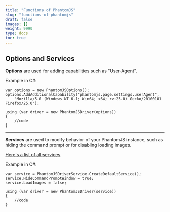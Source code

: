 ```yaml
---
title: "Functions of PhantomJS"
slug: "functions-of-phantomjs"
draft: false
images: []
weight: 9990
type: docs
toc: true
---
```


## Options and Services
**Options** are used for adding capabilities such as "User-Agent".

Example in C#:

    var options = new PhantomJSOptions();
    options.AddAdditionalCapability("phantomjs.page.settings.userAgent", 
        "Mozilla/5.0 (Windows NT 6.1; Win64; x64; rv:25.0) Gecko/20100101 Firefox/25.0");

    using (var driver = new PhantomJSDriver(options))
    {
        //code
    }


----------


**Services** are used to modify behavior of your PhantomJS instance, such as hiding the command prompt or for disabling loading images.

[Here's a list of all services][1].

Example in C#:


    var service = PhantomJSDriverService.CreateDefaultService();
    service.HideCommandPromptWindow = true;
    service.LoadImages = false;

    using (var driver = new PhantomJSDriver(service))
    {
        //code
    }


  [1]: http://phantomjs.org/api/webpage/property/settings.html

